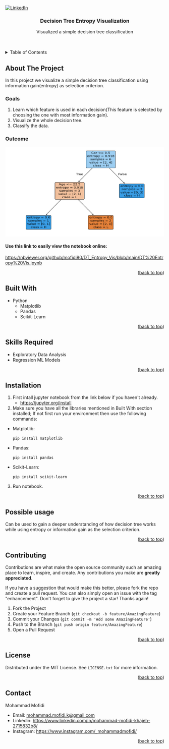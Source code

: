 <a id="readme-top"></a>


[![LinkedIn][linkedin-shield]][linkedin-url]

<h3 align="center">Decision Tree Entropy Visualization</h3>

  <p align="center">
    Visualized a simple decision tree classification
    <br />
    <br />
    <br />
  </p>
</div>

<!-- TABLE OF CONTENTS -->
<details>
  <summary>Table of Contents</summary>
  <ol>
    <li>
      <a href="#about-the-project">About The Project</a>
      <ul>
        <li><a href="#built-with">Built With</a></li>
        <li><a href="#skills-required">Skills Required</a><li>
      </ul>
    <li><a href="#installation">Installation</a></li>
    <li><a href="#possible-usage">Possible Usage</a></li>
    <li><a href="#contributing">Contributing</a></li>
    <li><a href="#license">License</a></li>
    <li><a href="#contact">Contact</a></li>
  </ol>
</details>

## About The Project
In this project we visualize a simple decision tree classification using information gain(entropy) as selection criterion.

### Goals
1. Learn which feature is used in each decision(This feature is selected by choosing the one with most information gain).
2. Visualize the whole decision tree.
3. Classify the data.

### Outcome
![Alt text](https://github.com/mofidi80/DT_Entropy_Vis/blob/9014cf7e406b6087c61aa83718436b767445afb8/blob/Untitled.png)

#### Use this link to easily view the notebook online:
https://nbviewer.org/github/mofidi80/DT_Entropy_Vis/blob/main/DT%20Entropy%20Vis.ipynb

<p align="right">(<a href="#readme-top">back to top</a>)</p>


## Built With
* Python
   + Matplotlib
   + Pandas
   + Scikit-Learn

<p align="right">(<a href="#readme-top">back to top</a>)</p>


## Skills Required
* Exploratory Data Analysis
* Regression ML Models

<p align="right">(<a href="#readme-top">back to top</a>)</p>


## Installation
1. First intall jupyter notebook from the link below if you haven't already.
   + https://jupyter.org/install
2. Make sure you have all the libraries mentioned in Built With section installed; If not first run your environment then use the following commands:
+ Matplotlib:
  ```console
  pip install matplotlib
  ```
+ Pandas:
  ```console
  pip install pandas
  ```
+ Scikit-Learn:
  ```console
  pip install scikit-learn
  ```
3. Run notebook.
<p align="right">(<a href="#readme-top">back to top</a>)</p>


## Possible usage
Can be used to gain a deeper understanding of how decision tree works while using entropy or information gain as the selection criterion.

<p align="right">(<a href="#readme-top">back to top</a>)</p>



<!-- CONTRIBUTING -->
## Contributing

Contributions are what make the open source community such an amazing place to learn, inspire, and create. Any contributions you make are **greatly appreciated**.

If you have a suggestion that would make this better, please fork the repo and create a pull request. You can also simply open an issue with the tag "enhancement".
Don't forget to give the project a star! Thanks again!

1. Fork the Project
2. Create your Feature Branch (`git checkout -b feature/AmazingFeature`)
3. Commit your Changes (`git commit -m 'Add some AmazingFeature'`)
4. Push to the Branch (`git push origin feature/AmazingFeature`)
5. Open a Pull Request

<p align="right">(<a href="#readme-top">back to top</a>)</p>


<!-- LICENSE -->
## License

Distributed under the MIT License. See `LICENSE.txt` for more information.

<p align="right">(<a href="#readme-top">back to top</a>)</p>



<!-- CONTACT -->
## Contact
Mohammad Mofidi
* Email: mohammad.mofidi.k@gmail.com
* Linkedin: https://www.linkedin.com/in/mohammad-mofidi-khajeh-2715832b8/
* Instagram: https://www.instagram.com/_mohammadmofidi/


<p align="right">(<a href="#readme-top">back to top</a>)</p>



<!-- MARKDOWN LINKS & IMAGES -->
<!-- https://www.markdownguide.org/basic-syntax/#reference-style-links -->

[linkedin-shield]: https://img.shields.io/badge/-LinkedIn-black.svg?style=for-the-badge&logo=linkedin&colorB=555
[linkedin-url]: https://www.linkedin.com/in/mohammad-mofidi-khajeh-2715832b8/












  
